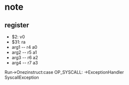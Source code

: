 # note
## register 
- $2: v0
- $31: ra
- arg1 -- r4 a0
- arg2 -- r5 a1
- arg3 -- r6 a2
- arg4 -- r7 a3

Run->Onezinstruct:case OP_SYSCALL:
->ExceptionHandler SyscallException

